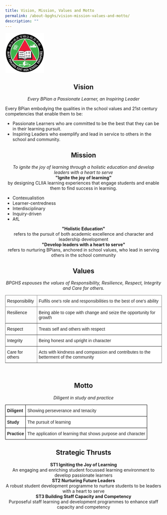 ```yaml
---
title: Vision, Mission, Values and Motto
permalink: /about-bpghs/vision-mission-values-and-motto/
description: ""
---
```

<img src="/images/logo.jpeg" 
     style="width:25%">
<h2><center>Vision</center></h2>
<center><em>Every BPian a Passionate Learner, an Inspiring Leader</em></center>


Every BPian embodying the qualities in the school values and 21st century competencies that enable them to be:
* Passionate Learners who are committed to be the best that they can be in their learning pursuit.
* Inspiring Leaders who exemplify and lead in service to others in the school and community.


<h2><center>Mission</center></h2>
<center><em>To ignite the joy of learning through a holistic education and develop leaders with a heart to serve</em></center>

<center><strong>"Ignite the joy of learning"</strong></center>
<center>by designing CLIIA learning experiences that engage students and enable them to find success in learning.</center>

* Contexualistion
* Learner-centredness
* Interdisciplinary
* Inquiry-driven
* AfL

<center><strong>"Holistic Education"</strong></center>
<center>refers to the pursuit of both academic excellence and character and leadership development</center>

<center><strong>"Develop leaders with a heart to serve"</strong></center>
<center>refers to nurturing BPians, anchored in school values, who lead in serving others in the school community</center>


<h2><center>Values</center></h2>



<center><em>BPGHS espouses the values of Responsibility, Resilience, Respect, Integrity and Care for others.</em></center>




<table style="border-collapse:collapse;border-spacing:0" class="tg"><thead><tr><th style="border-color:inherit;border-style:solid;border-width:1px;font-family:Arial, sans-serif;font-size:14px;font-weight:normal;overflow:hidden;padding:10px 5px;text-align:left;vertical-align:top;word-break:normal">Responsibility</th><th style="background-color:#ffffff;border-color:inherit;border-style:solid;border-width:1px;font-family:Arial, sans-serif;font-size:14px;font-weight:normal;overflow:hidden;padding:10px 5px;text-align:left;vertical-align:top;word-break:normal"><span style="color:#222">Fulfils one's role and responsibilities to the best of one's ability</span></th></tr></thead><tbody><tr><td style="border-color:inherit;border-style:solid;border-width:1px;font-family:Arial, sans-serif;font-size:14px;overflow:hidden;padding:10px 5px;text-align:left;vertical-align:top;word-break:normal">Resilience</td><td style="background-color:#ffffff;border-color:inherit;border-style:solid;border-width:1px;font-family:Arial, sans-serif;font-size:14px;overflow:hidden;padding:10px 5px;text-align:left;vertical-align:top;word-break:normal"><span style="color:#222">Being able to cope with change and seize the opportunity for growth</span></td></tr><tr><td style="border-color:inherit;border-style:solid;border-width:1px;font-family:Arial, sans-serif;font-size:14px;overflow:hidden;padding:10px 5px;text-align:left;vertical-align:top;word-break:normal">Respect</td><td style="background-color:#ffffff;border-color:inherit;border-style:solid;border-width:1px;font-family:Arial, sans-serif;font-size:14px;overflow:hidden;padding:10px 5px;text-align:left;vertical-align:top;word-break:normal"><span style="color:#222">Treats self and others with respect</span></td></tr><tr><td style="border-color:inherit;border-style:solid;border-width:1px;font-family:Arial, sans-serif;font-size:14px;overflow:hidden;padding:10px 5px;text-align:left;vertical-align:top;word-break:normal">Integrity</td><td style="background-color:#ffffff;border-color:inherit;border-style:solid;border-width:1px;font-family:Arial, sans-serif;font-size:14px;overflow:hidden;padding:10px 5px;text-align:left;vertical-align:top;word-break:normal"><span style="color:#222">Being honest and upright in character</span></td></tr><tr><td style="border-color:inherit;border-style:solid;border-width:1px;font-family:Arial, sans-serif;font-size:14px;overflow:hidden;padding:10px 5px;text-align:left;vertical-align:top;word-break:normal">Care for others</td><td style="background-color:#ffffff;border-color:inherit;border-style:solid;border-width:1px;font-family:Arial, sans-serif;font-size:14px;overflow:hidden;padding:10px 5px;text-align:left;vertical-align:top;word-break:normal"><span style="color:#222">Acts with kindness and compassion and contributes to the betterment of the community</span></td></tr></tbody></table>


<br>


<h2><center>Motto</center></h2>
<center><em>Diligent in study and practice</em></center>

<table style="border-collapse:collapse;border-spacing:0" class="tg"><thead><tr><th style="background-color:#ffffff;border-color:black;border-style:solid;border-width:1px;color:#222;font-family:Arial, sans-serif;font-size:14px;font-weight:bold;overflow:hidden;padding:10px 5px;text-align:left;vertical-align:top;word-break:normal">Diligent</th><th style="background-color:#ffffff;border-color:black;border-style:solid;border-width:1px;color:#222;font-family:Arial, sans-serif;font-size:14px;font-weight:normal;overflow:hidden;padding:10px 5px;text-align:left;vertical-align:middle;word-break:normal"><span style="color:#222">Showing perseverance and tenacity</span></th></tr></thead><tbody><tr><td style="background-color:#ffffff;border-color:black;border-style:solid;border-width:1px;color:#222;font-family:Arial, sans-serif;font-size:14px;font-weight:bold;overflow:hidden;padding:10px 5px;text-align:left;vertical-align:top;word-break:normal">Study</td><td style="background-color:#ffffff;border-color:black;border-style:solid;border-width:1px;color:#222;font-family:Arial, sans-serif;font-size:14px;overflow:hidden;padding:10px 5px;text-align:left;vertical-align:middle;word-break:normal"><span style="color:#222">The pursuit of learning</span></td></tr><tr><td style="background-color:#ffffff;border-color:black;border-style:solid;border-width:1px;color:#222;font-family:Arial, sans-serif;font-size:14px;font-weight:bold;overflow:hidden;padding:10px 5px;text-align:left;vertical-align:top;word-break:normal">Practice</td><td style="background-color:#ffffff;border-color:black;border-style:solid;border-width:1px;color:#222;font-family:Arial, sans-serif;font-size:14px;overflow:hidden;padding:10px 5px;text-align:left;vertical-align:middle;word-break:normal"><span style="color:#222">The application of learning that shows purpose and character</span></td></tr></tbody></table>

<h2><center>Strategic Thrusts</center></h2>

<center><strong>ST1 Igniting the Joy of Learning</strong></center>

<center>An engaging and enriching student focussed learning environment to develop passionate learners</center>

<center><strong>ST2 Nurturing Future Leaders</strong></center>

<center>A robust student development programme to nurture students to be leaders with a heart to serve</center>

<center><strong>ST3 Building Staff Capacity and Competency</strong></center>

<center>Purposeful staff learning and development programmes to enhance staff capacity and competency</center>